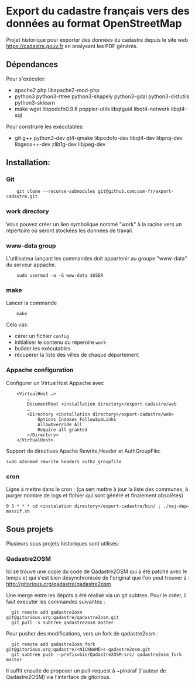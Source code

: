  
# Export du cadastre français vers des données au format OpenStreetMap

Projet historique pour exporter des données du cadastre depuis le site web
https://cadastre.gouv.fr
en analysant les PDF générés.


## Dépendances

Pour s'exécuter:

 * apache2 php libapache2-mod-php
 * python3 python3-rtree python3-shapely python3-gdal python3-distutils python3-sklearn
 * make wget libpodofo0.9.6 poppler-utils libqtgui4 libqt4-network libqt4-sql

Pour construire les exécutables:

 * git g++ python3-dev qt4-qmake libpodofo-dev libqt4-dev libproj-dev libgeos++-dev zlib1g-dev libjpeg-dev



## Installation:

### Git
```
    git clone --recurse-submodules git@github.com:osm-fr/export-cadastre.git
```

### work directory

Vous pouvez créer un lien symbolique nommé "work" à la racine
vers un répertoire où seront stockées les données de travail.


### www-data group

L'utilisateur lançant les commandes doit appartenir au groupe "www-data" du serveur appache.

```
    sudo usermod -a -G www-data $USER

```

### make

Lancer la commande
```
    make
```
Cela vas:

 - cérer un fichier `config`
 - initialiser le contenu du réperoire `work`
 - builder les exécutables
 - récupérer la liste des villes de chaque département

### Appache configuration


Configurer un VirtualHost Appache avec
```
    <VirtualHost …>
        …
        DocumentRoot <installation directory>/export-cadastre/web
        …
        <Directory <installation directory>/export-cadastre/web>
            Options Indexes FollowSymLinks
            AllowOverride All
            Require all granted
        </Directory>
    </VirtualHost>
```

Support de directives Apache Rewrite,Header et AuthGroupFile:

```sudo a2enmod rewrite headers authz_groupfile```

### cron

Ligne à mettre dans le cron : (ça sert mettre à jour la liste des communes,
à purger nombre de logs et fichier qui sont généré et finalement obsolètes)
```
0 3 * * * cd <instalation directory>/export-cadastre/bin/ ; ./maj-dep-massif.sh
```


## Sous projets

Plusieurs sous projets historiques sont utilisés:

### Qadastre2OSM

Ici se trouve une copie du code de Qadastre2OSM qui a été patché avec le
temps et qui s'est bien désynchronisée de l'original que l'on peut trouver à : http://gitorious.org/qadastre/qadastre2osm

Une merge entre les dépots a été réalisé via un git subtree. Pour le créer,
il faut executer les commandes suivantes :
```
  git remote add qadastre2osm git@gitorious.org:qadastre/qadastre2osm.git
  git pull -s subtree qadastre2osm master
```
Pour pusher des modifications, vers un fork de qadastre2osm :
```
  git remote add qadastre2osm_fork git@gitorious.org:qadastre/<NICKNAME>s-qadastre2osm.git
  git subtree push --prefix=bin/Qadastre2OSM-src/ qadastre2osm_fork master
```
Il suffit ensuite de proposer un pull-request à ~pinaraf (l'auteur de Qadastre2OSM)
via l'interface de gitorious.
